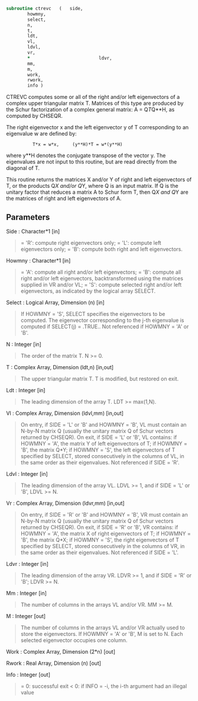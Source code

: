 ```fortran
subroutine ctrevc	(	side,
		howmny,
		select,
		n,
		t,
		ldt,
		vl,
		ldvl,
		vr,
		*                          ldvr,
		mm,
		m,
		work,
		rwork,
		info )
```

 CTREVC computes some or all of the right and/or left eigenvectors of
 a complex upper triangular matrix T.
 Matrices of this type are produced by the Schur factorization of
 a complex general matrix:  A = Q*T*Q**H, as computed by CHSEQR.

 The right eigenvector x and the left eigenvector y of T corresponding
 to an eigenvalue w are defined by:

              T*x = w*x,     (y**H)*T = w*(y**H)

 where y**H denotes the conjugate transpose of the vector y.
 The eigenvalues are not input to this routine, but are read directly
 from the diagonal of T.

 This routine returns the matrices X and/or Y of right and left
 eigenvectors of T, or the products Q*X and/or Q*Y, where Q is an
 input matrix.  If Q is the unitary factor that reduces a matrix A to
 Schur form T, then Q*X and Q*Y are the matrices of right and left
 eigenvectors of A.

## Parameters
Side : Character*1 [in]
> = 'R':  compute right eigenvectors only;
> = 'L':  compute left eigenvectors only;
> = 'B':  compute both right and left eigenvectors.

Howmny : Character*1 [in]
> = 'A':  compute all right and/or left eigenvectors;
> = 'B':  compute all right and/or left eigenvectors,
> backtransformed using the matrices supplied in
> VR and/or VL;
> = 'S':  compute selected right and/or left eigenvectors,
> as indicated by the logical array SELECT.

Select : Logical Array, Dimension (n) [in]
> If HOWMNY = 'S', SELECT specifies the eigenvectors to be
> computed.
> The eigenvector corresponding to the j-th eigenvalue is
> computed if SELECT(j) = .TRUE..
> Not referenced if HOWMNY = 'A' or 'B'.

N : Integer [in]
> The order of the matrix T. N >= 0.

T : Complex Array, Dimension (ldt,n) [in,out]
> The upper triangular matrix T.  T is modified, but restored
> on exit.

Ldt : Integer [in]
> The leading dimension of the array T. LDT >= max(1,N).

Vl : Complex Array, Dimension (ldvl,mm) [in,out]
> On entry, if SIDE = 'L' or 'B' and HOWMNY = 'B', VL must
> contain an N-by-N matrix Q (usually the unitary matrix Q of
> Schur vectors returned by CHSEQR).
> On exit, if SIDE = 'L' or 'B', VL contains:
> if HOWMNY = 'A', the matrix Y of left eigenvectors of T;
> if HOWMNY = 'B', the matrix Q*Y;
> if HOWMNY = 'S', the left eigenvectors of T specified by
> SELECT, stored consecutively in the columns
> of VL, in the same order as their
> eigenvalues.
> Not referenced if SIDE = 'R'.

Ldvl : Integer [in]
> The leading dimension of the array VL.  LDVL >= 1, and if
> SIDE = 'L' or 'B', LDVL >= N.

Vr : Complex Array, Dimension (ldvr,mm) [in,out]
> On entry, if SIDE = 'R' or 'B' and HOWMNY = 'B', VR must
> contain an N-by-N matrix Q (usually the unitary matrix Q of
> Schur vectors returned by CHSEQR).
> On exit, if SIDE = 'R' or 'B', VR contains:
> if HOWMNY = 'A', the matrix X of right eigenvectors of T;
> if HOWMNY = 'B', the matrix Q*X;
> if HOWMNY = 'S', the right eigenvectors of T specified by
> SELECT, stored consecutively in the columns
> of VR, in the same order as their
> eigenvalues.
> Not referenced if SIDE = 'L'.

Ldvr : Integer [in]
> The leading dimension of the array VR.  LDVR >= 1, and if
> SIDE = 'R' or 'B'; LDVR >= N.

Mm : Integer [in]
> The number of columns in the arrays VL and/or VR. MM >= M.

M : Integer [out]
> The number of columns in the arrays VL and/or VR actually
> used to store the eigenvectors.  If HOWMNY = 'A' or 'B', M
> is set to N.  Each selected eigenvector occupies one
> column.

Work : Complex Array, Dimension (2*n) [out]

Rwork : Real Array, Dimension (n) [out]

Info : Integer [out]
> = 0:  successful exit
> < 0:  if INFO = -i, the i-th argument had an illegal value

